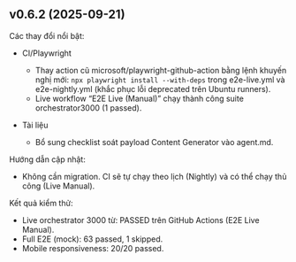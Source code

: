 ## v0.6.2 (2025-09-21)

Các thay đổi nổi bật:

- CI/Playwright
  - Thay action cũ microsoft/playwright-github-action bằng lệnh khuyến nghị mới: `npx playwright install --with-deps` trong e2e-live.yml và e2e-nightly.yml (khắc phục lỗi deprecated trên Ubuntu runners).
  - Live workflow “E2E Live (Manual)” chạy thành công suite orchestrator3000 (1 passed).

- Tài liệu
  - Bổ sung checklist soát payload Content Generator vào agent.md.

Hướng dẫn cập nhật:
- Không cần migration. CI sẽ tự chạy theo lịch (Nightly) và có thể chạy thủ công (Live Manual).

Kết quả kiểm thử:
- Live orchestrator 3000 từ: PASSED trên GitHub Actions (E2E Live Manual).
- Full E2E (mock): 63 passed, 1 skipped.
- Mobile responsiveness: 20/20 passed.
